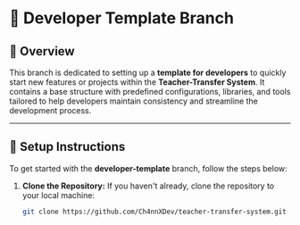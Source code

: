 # 🚀 Developer Template Branch

## 📖 Overview  
This branch is dedicated to setting up a **template for developers** to quickly start new features or projects within the **Teacher-Transfer System**. It contains a base structure with predefined configurations, libraries, and tools tailored to help developers maintain consistency and streamline the development process.  

---

## 🔧 Setup Instructions  

To get started with the **developer-template** branch, follow the steps below:

1. **Clone the Repository:**
   If you haven't already, clone the repository to your local machine:  
   ```bash
   git clone https://github.com/Ch4nnXDev/teacher-transfer-system.git
